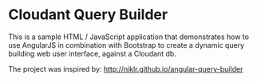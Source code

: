 Cloudant Query Builder
=========

This is a sample HTML / JavaScript application that demonstrates how to use AngularJS in combination with Bootstrap to create a dynamic query building web user interface, against a Cloudant db.

The project was inspired by: http://niklr.github.io/angular-query-builder

